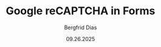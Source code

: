 ﻿---
uid: recaptcha-redirect
title: Google reCAPTCHA in Forms
description: Google reCAPTCHA in Forms
author: Bergfrid Dias
date: 09.26.2025
redirect_url: https://docs.superoffice.com/en/marketing/forms/learn/recaptcha.html
---
